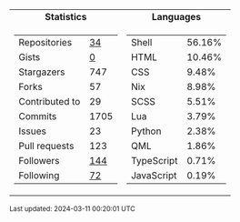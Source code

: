 
<table>
  <tr align="center">
    <td><b>Statistics</b></td>
    <td><b>Languages</b></td>
  </tr>
  <tr valign="top">
    <td>
      <table>
        <tr><td>Repositories</td><td><a href="https://github.com/Ruixi-rebirth?tab=repositories">34</a></td></tr>
        <tr><td>Gists</td><td><a href="https://gist.github.com/Ruixi-rebirth">0</a></td></tr>
        <tr><td>Stargazers</td><td>747</td></tr>
        <tr><td>Forks</td><td>57</td></tr>
        <tr><td>Contributed to</td><td>29</td></tr>
        <tr><td>Commits</td><td>1705</td></tr>
        <tr><td>Issues</td><td>23</td></tr>
        <tr><td>Pull requests</td><td>123</td></tr>
        <tr><td>Followers</td><td><a href="https://github.com/Ruixi-rebirth?tab=followers">144</a></td></tr>
        <tr><td>Following</td><td><a href="https://github.com/Ruixi-rebirth?tab=following">72</a></td></tr>
      </table>
    </td>
    <td>
      <table>
        <tr><td>Shell</td><td>56.16%</td></tr>
<tr><td>HTML</td><td>10.46%</td></tr>
<tr><td>CSS</td><td>9.48%</td></tr>
<tr><td>Nix</td><td>8.98%</td></tr>
<tr><td>SCSS</td><td>5.51%</td></tr>
<tr><td>Lua</td><td>3.79%</td></tr>
<tr><td>Python</td><td>2.38%</td></tr>
<tr><td>QML</td><td>1.86%</td></tr>
<tr><td>TypeScript</td><td>0.71%</td></tr>
<tr><td>JavaScript</td><td>0.19%</td></tr>
      </table>
    </td>
  </tr>
</table>

<sub>Last updated: 2024-03-11 00:20:01 UTC</sub>
